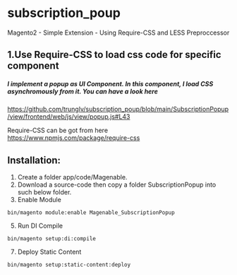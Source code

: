 # subscription_poup
Magento2 - Simple Extension - Using Require-CSS and LESS Preproccessor 

## 1.Use Require-CSS to load css code for specific component 

##### I implement a popup as UI Component. In this component, I load CSS asynchromously from it. You can have a look here
https://github.com/trunglv/subscription_poup/blob/main/SubscriptionPopup/view/frontend/web/js/view/popup.js#L43

Require-CSS can be got from here https://www.npmjs.com/package/require-css



## Installation: 
1. Create a folder app/code/Magenable.
2. Download a source-code then copy a folder SubscriptionPopup into such below folder.
3. Enable Module 
```
bin/magento module:enable Magenable_SubscriptionPopup
```
5. Run DI Compile
```
bin/magento setup:di:compile
```
7. Deploy Static Content 
```
bin/magento setup:static-content:deploy
```
